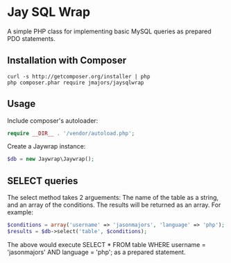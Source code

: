 Jay SQL Wrap
============

A simple PHP class for implementing basic MySQL queries as prepared PDO statements.

Installation with Composer
--------------------------
```shell
curl -s http://getcomposer.org/installer | php
php composer.phar require jmajors/jaysqlwrap
```

Usage
-----
Include composer's autoloader:
```php
require __DIR__ . '/vendor/autoload.php';
```
Create a Jaywrap instance:
```php
$db = new Jaywrap\Jaywrap();
```
SELECT queries
-------------
The select method takes 2 arguements: The name of the table as a string, and an array of the conditions. The results will be returned as an array.
For example:
```php
$conditions = array('username' => 'jasonmajors', 'language' => 'php');
$results = $db->select('table', $conditions);
```
The above would execute SELECT * FROM table WHERE username = 'jasonmajors' AND language = 'php'; as a prepared statement.

